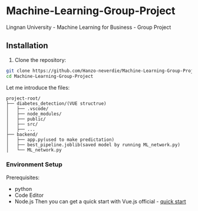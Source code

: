 # Machine-Learning-Group-Project
Lingnan University - Machine Learning for Business - Group Project 

## Installation
1. Clone the repository:
```bash
git clone https://github.com/Hanzo-neverdie/Machine-Learning-Group-Project.git
cd Machine-Learning-Group-Project
```

Let me introduce the files:
```text
project-root/
├── diabetes_detection/(VUE structrue)
│   ├── .vscode/
│   ├── node_modules/
│   ├── public/
│   ├── src/
│   ├── ...
├── backend/
│   ├── app.py(used to make predictation)
│   ├── best_pipeline.joblib(saved model by running ML_network.py)
│   └── ML_network.py
```
### Environment Setup
Prerequisites:
- python
- Code Editor
- Node.js
Then you can get a quick start with Vue.js official - [quick start](https://vuejs.org/guide/quick-start.html)
